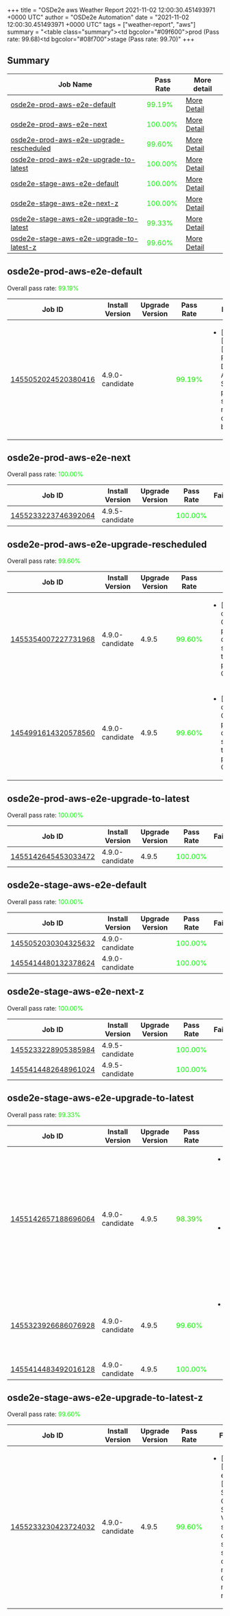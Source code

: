 +++
title = "OSDe2e aws Weather Report 2021-11-02 12:00:30.451493971 +0000 UTC"
author = "OSDe2e Automation"
date = "2021-11-02 12:00:30.451493971 +0000 UTC"
tags = ["weather-report", "aws"]
summary = "<table class=\"summary\"><tr><td bgcolor=\"#09f600\"></td><td>prod (Pass rate: 99.68)</td></tr><tr><td bgcolor=\"#08f700\"></td><td>stage (Pass rate: 99.70)</td></tr></table>"
+++
## Summary

| Job Name | Pass Rate | More detail |
|----------|-----------|-------------|
|[osde2e-prod-aws-e2e-default](https://prow.ci.openshift.org/?job=osde2e-prod-aws-e2e-default)| <span style="color:#15ea00;">99.19%</span>|[More Detail](#osde2e-prod-aws-e2e-default)|
|[osde2e-prod-aws-e2e-next](https://prow.ci.openshift.org/?job=osde2e-prod-aws-e2e-next)| <span style="color:#01fe00;">100.00%</span>|[More Detail](#osde2e-prod-aws-e2e-next)|
|[osde2e-prod-aws-e2e-upgrade-rescheduled](https://prow.ci.openshift.org/?job=osde2e-prod-aws-e2e-upgrade-rescheduled)| <span style="color:#0bf400;">99.60%</span>|[More Detail](#osde2e-prod-aws-e2e-upgrade-rescheduled)|
|[osde2e-prod-aws-e2e-upgrade-to-latest](https://prow.ci.openshift.org/?job=osde2e-prod-aws-e2e-upgrade-to-latest)| <span style="color:#01fe00;">100.00%</span>|[More Detail](#osde2e-prod-aws-e2e-upgrade-to-latest)|
|[osde2e-stage-aws-e2e-default](https://prow.ci.openshift.org/?job=osde2e-stage-aws-e2e-default)| <span style="color:#01fe00;">100.00%</span>|[More Detail](#osde2e-stage-aws-e2e-default)|
|[osde2e-stage-aws-e2e-next-z](https://prow.ci.openshift.org/?job=osde2e-stage-aws-e2e-next-z)| <span style="color:#01fe00;">100.00%</span>|[More Detail](#osde2e-stage-aws-e2e-next-z)|
|[osde2e-stage-aws-e2e-upgrade-to-latest](https://prow.ci.openshift.org/?job=osde2e-stage-aws-e2e-upgrade-to-latest)| <span style="color:#12ed00;">99.33%</span>|[More Detail](#osde2e-stage-aws-e2e-upgrade-to-latest)|
|[osde2e-stage-aws-e2e-upgrade-to-latest-z](https://prow.ci.openshift.org/?job=osde2e-stage-aws-e2e-upgrade-to-latest-z)| <span style="color:#0bf400;">99.60%</span>|[More Detail](#osde2e-stage-aws-e2e-upgrade-to-latest-z)|



## osde2e-prod-aws-e2e-default

Overall pass rate: <span style="color:#15ea00;">99.19%</span>

| Job ID | Install Version | Upgrade Version | Pass Rate | Failures |
|--------|-----------------|-----------------|-----------|----------|
[1455052024520380416](https://prow.ci.openshift.org/view/gs/origin-ci-test/logs/osde2e-prod-aws-e2e-default/1455052024520380416) | 4.9.0-candidate |  | <span style="color:#15ea00;">99.19%</span>|<ul><li>[install] [Suite: e2e] [OSD] RBAC Dedicated Admins SCC permissions scc-test new SCC does not break pods</li></ul>



## osde2e-prod-aws-e2e-next

Overall pass rate: <span style="color:#01fe00;">100.00%</span>

| Job ID | Install Version | Upgrade Version | Pass Rate | Failures |
|--------|-----------------|-----------------|-----------|----------|
[1455233223746392064](https://prow.ci.openshift.org/view/gs/origin-ci-test/logs/osde2e-prod-aws-e2e-next/1455233223746392064) | 4.9.5-candidate |  | <span style="color:#01fe00;">100.00%</span>|



## osde2e-prod-aws-e2e-upgrade-rescheduled

Overall pass rate: <span style="color:#0bf400;">99.60%</span>

| Job ID | Install Version | Upgrade Version | Pass Rate | Failures |
|--------|-----------------|-----------------|-----------|----------|
[1455354007227731968](https://prow.ci.openshift.org/view/gs/origin-ci-test/logs/osde2e-prod-aws-e2e-upgrade-rescheduled/1455354007227731968) | 4.9.0-candidate | 4.9.5 | <span style="color:#0bf400;">99.60%</span>|<ul><li>[upgrade] [Suite: operators] CloudIngressOperator publishingstrategies dedicated admin should not be allowed to manage publishingstrategies CR</li></ul>
[1454991614320578560](https://prow.ci.openshift.org/view/gs/origin-ci-test/logs/osde2e-prod-aws-e2e-upgrade-rescheduled/1454991614320578560) | 4.9.0-candidate | 4.9.5 | <span style="color:#0bf400;">99.60%</span>|<ul><li>[upgrade] [Suite: operators] CloudIngressOperator publishingstrategies dedicated admin should not be allowed to manage publishingstrategies CR</li></ul>



## osde2e-prod-aws-e2e-upgrade-to-latest

Overall pass rate: <span style="color:#01fe00;">100.00%</span>

| Job ID | Install Version | Upgrade Version | Pass Rate | Failures |
|--------|-----------------|-----------------|-----------|----------|
[1455142645453033472](https://prow.ci.openshift.org/view/gs/origin-ci-test/logs/osde2e-prod-aws-e2e-upgrade-to-latest/1455142645453033472) | 4.9.0-candidate | 4.9.5 | <span style="color:#01fe00;">100.00%</span>|



## osde2e-stage-aws-e2e-default

Overall pass rate: <span style="color:#01fe00;">100.00%</span>

| Job ID | Install Version | Upgrade Version | Pass Rate | Failures |
|--------|-----------------|-----------------|-----------|----------|
[1455052030304325632](https://prow.ci.openshift.org/view/gs/origin-ci-test/logs/osde2e-stage-aws-e2e-default/1455052030304325632) | 4.9.0-candidate |  | <span style="color:#01fe00;">100.00%</span>|
[1455414480132378624](https://prow.ci.openshift.org/view/gs/origin-ci-test/logs/osde2e-stage-aws-e2e-default/1455414480132378624) | 4.9.0-candidate |  | <span style="color:#01fe00;">100.00%</span>|



## osde2e-stage-aws-e2e-next-z

Overall pass rate: <span style="color:#01fe00;">100.00%</span>

| Job ID | Install Version | Upgrade Version | Pass Rate | Failures |
|--------|-----------------|-----------------|-----------|----------|
[1455233228905385984](https://prow.ci.openshift.org/view/gs/origin-ci-test/logs/osde2e-stage-aws-e2e-next-z/1455233228905385984) | 4.9.5-candidate |  | <span style="color:#01fe00;">100.00%</span>|
[1455414482648961024](https://prow.ci.openshift.org/view/gs/origin-ci-test/logs/osde2e-stage-aws-e2e-next-z/1455414482648961024) | 4.9.5-candidate |  | <span style="color:#01fe00;">100.00%</span>|



## osde2e-stage-aws-e2e-upgrade-to-latest

Overall pass rate: <span style="color:#12ed00;">99.33%</span>

| Job ID | Install Version | Upgrade Version | Pass Rate | Failures |
|--------|-----------------|-----------------|-----------|----------|
[1455142657188696064](https://prow.ci.openshift.org/view/gs/origin-ci-test/logs/osde2e-stage-aws-e2e-upgrade-to-latest/1455142657188696064) | 4.9.0-candidate | 4.9.5 | <span style="color:#2ad500;">98.39%</span>|<ul><li>[upgrade] [Suite: e2e] Cluster state should have no alerts</li><li>[upgrade] [Suite: e2e] Storage storage create PVCs</li></ul>
[1455323926686076928](https://prow.ci.openshift.org/view/gs/origin-ci-test/logs/osde2e-stage-aws-e2e-upgrade-to-latest/1455323926686076928) | 4.9.0-candidate | 4.9.5 | <span style="color:#0bf400;">99.60%</span>|<ul><li>[upgrade] [Suite: e2e] Pods should be Running or Succeeded</li></ul>
[1455414483492016128](https://prow.ci.openshift.org/view/gs/origin-ci-test/logs/osde2e-stage-aws-e2e-upgrade-to-latest/1455414483492016128) | 4.9.0-candidate | 4.9.5 | <span style="color:#01fe00;">100.00%</span>|



## osde2e-stage-aws-e2e-upgrade-to-latest-z

Overall pass rate: <span style="color:#0bf400;">99.60%</span>

| Job ID | Install Version | Upgrade Version | Pass Rate | Failures |
|--------|-----------------|-----------------|-----------|----------|
[1455233230423724032](https://prow.ci.openshift.org/view/gs/origin-ci-test/logs/osde2e-stage-aws-e2e-upgrade-to-latest-z/1455233230423724032) | 4.9.0-candidate | 4.9.5 | <span style="color:#0bf400;">99.60%</span>|<ul><li>[upgrade] [Suite: e2e] [OSD] Samesite Cookie Strict Validating samesite cookie should be set for openshift-monitoring OSD managed routes</li></ul>




